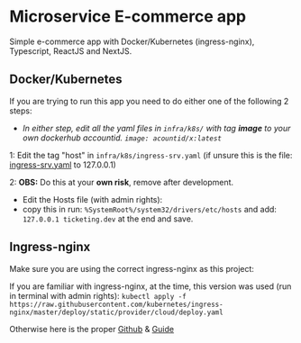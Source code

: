 # Microservice E-commerce app
Simple e-commerce app with Docker/Kubernetes (ingress-nginx), Typescript, ReactJS and NextJS.

## Docker/Kubernetes
If you are trying to run this app you need to do either one of the following 2 steps:

* *In either step, edit all the yaml files in ```infra/k8s/``` with tag **image** to your own dockerhub accountid. ```image: acountid/x:latest```*

1: Edit the tag "host" in ```infra/k8s/ingress-srv.yaml``` (if unsure this is the file: [ingress-srv.yaml](https://github.com/MohammedSalameh/microservice-app/blob/master/infra/k8s/ingress-srv.yaml) to 127.0.0.1)

2: **OBS:** Do this at your **own risk**, remove after development.

  * Edit the Hosts file (with admin rights):  
  * copy this in run: ```%SystemRoot%/system32/drivers/etc/hosts``` and add: ```127.0.0.1 ticketing.dev``` at the end and save.
      
## Ingress-nginx
Make sure you are using the correct ingress-nginx as this project:

  If you are familiar with ingress-nginx, at the time, this version was used (run in terminal with admin rights): ```kubectl apply -f https://raw.githubusercontent.com/kubernetes/ingress-nginx/master/deploy/static/provider/cloud/deploy.yaml```  
  
   Otherwise here is the proper [Github](https://github.com/kubernetes/ingress-nginx) & [Guide](https://kubernetes.github.io/ingress-nginx/deploy)

